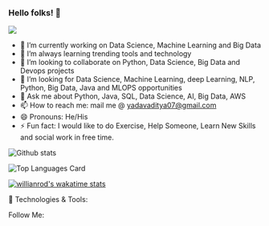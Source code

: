 ### Hello folks! 👋

![](https://komarev.com/ghpvc/?username=AdityaYadav02&theme=highcontrast&style=for-the-badge)


- 🔭 I’m currently working on Data Science, Machine Learning and Big Data
- 🌱 I’m always learning trending tools and technology
- 👯 I’m looking to collaborate on Python, Data Science, Big Data and Devops projects
- 🤔 I’m looking for Data Science, Machine Learning, deep Learning, NLP, Python, Big Data, Java and MLOPS opportunities
- 💬 Ask me about  Python, Java, SQL, Data Science, AI, Big Data, AWS
- 📫 How to reach me: mail me @ yadavaditya07@gmail.com
- 😄 Pronouns: He/His
- ⚡ Fun fact: I would like to do Exercise, Help Someone, Learn New Skills and social work in free time.

![Github stats](https://github-readme-stats.vercel.app/api?username=AdityaYadav02&theme=highcontrast&show_icons=true&count_private=true)


![Top Languages Card](https://github-readme-stats.vercel.app/api/top-langs/?username=AdityaYadav02&theme=highcontrast&show_icons=true)


[![willianrod's wakatime stats](https://github-readme-stats.vercel.app/api/wakatime?username=AdityaYadav02&theme=highcontrast)](https://github.com/anuraghazra/github-readme-stats)

🔧 Technologies & Tools:


Follow Me:


